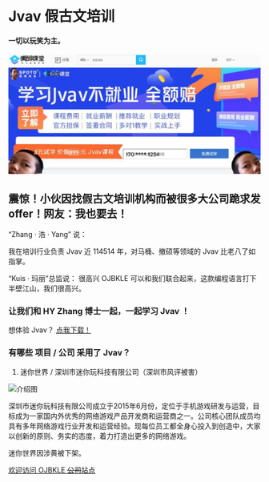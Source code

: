 # Jvav 假古文培训
#### 一切以玩笑为主。

![](https://github.com/Jvav-Official/jvav-official.github.io/raw/master/Snipaste_2020-04-30_11-21-31.png)

## 震惊！小伙因找假古文培训机构而被很多大公司跪求发offer！网友：我也要去！

“Zhang · 浩 · Yang” 说：

我在培训行业负责 Jvav 近 114514 年，对马桶、撤硕等领域的 Jvav 比老八了如指掌。

“Kuis · 玛丽”总监说：
很高兴 OJBKLE 可以和我们联合起来，这款编程语言打下半壁江山，我们很高兴。

### 让我们和 HY Zhang 博士一起，一起学习 Jvav ！

想体验 Jvav？ [点我下载！](https://jvav.top/)

### 有哪些 项目 / 公司 采用了 Jvav？

 1. 迷你世界 / 深圳市迷你玩科技有限公司（深圳市风评被害）
 
![介绍图](https://github.com/Jvav-Official/jvav-official.github.io/raw/master/Snipaste_2020-04-30_15-04-37.png)

深圳市迷你玩科技有限公司成立于2015年6月份，定位于手机游戏研发与运营，目标成为一家国内外优秀的网络游戏产品开发商和运营商之一。公司核心团队成员均具有多年网络游戏行业开发和运营经验。现每位员工都全身心投入到创造中，大家以创新的原则、务实的态度，着力打造出更多的网络游戏。

迷你世界因涉黄被下架。

[欢迎访问 OJBKLE ~~公司~~站点](https://www.ojbkle.xyz/)
